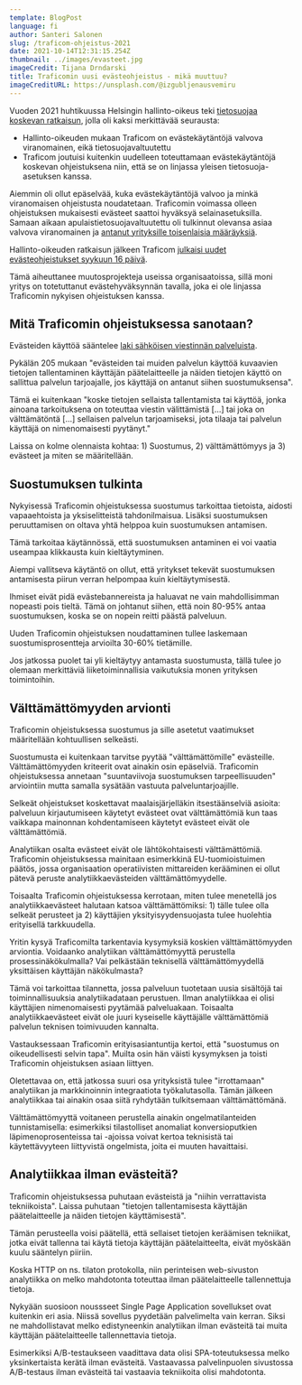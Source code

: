 ```yaml
---
template: BlogPost
language: fi
author: Santeri Salonen
slug: /traficom-ohjeistus-2021
date: 2021-10-14T12:31:15.254Z
thumbnail: ../images/evasteet.jpg
imageCredit: Tijana Drndarski
title: Traficomin uusi evästeohjeistus - mikä muuttuu?
imageCreditURL: https://unsplash.com/@izgubljenausvemiru
---
```

Vuoden 2021 huhtikuussa Helsingin hallinto-oikeus teki [tietosuojaa koskevan ratkaisun](https://oikeus.fi/hallintooikeudet/helsinginhallinto-oikeus/fi/index/tiedotteet/2021/helsinginhallinto-oikeusantoikaksitietosuojaakoskevaaratkaisua.html), jolla oli kaksi merkittävää seurausta:

* Hallinto-oikeuden mukaan Traficom on evästekäytäntöjä valvova viranomainen, eikä tietosuojavaltuutettu
* Traficom joutuisi kuitenkin uudelleen toteuttamaan evästekäytäntöjä koskevan ohjeistuksena niin, että se on linjassa yleisen tietosuoja-asetuksen kanssa.

Aiemmin oli ollut epäselvää, kuka evästekäytäntöjä valvoo ja minkä viranomaisen ohjeistusta noudatetaan. Traficomin voimassa olleen ohjeistuksen mukaisesti evästeet saattoi hyväksyä selainasetuksilla. Samaan aikaan apulaistietosuojavaltuutettu oli tulkinnut olevansa asiaa valvova viranomainen ja [antanut yrityksille toisenlaisia määräyksiä](https://tietosuoja.fi/-/apulaistietosuojavaltuutettu-maarasi-yrityksen-muuttamaan-tapaa-jolla-se-pyytaa-suostumusta-evasteiden-kayttoon).

Hallinto-oikeuden ratkaisun jälkeen Traficom [julkaisi uudet evästeohjeistukset syykuun 16 päivä](https://www.traficom.fi/fi/ajankohtaista/evasteneuvontamme-uusittu).

Tämä aiheuttanee muutosprojekteja useissa organisaatoissa, sillä moni yritys on totetuttanut evästehyväksynnän tavalla, joka ei ole linjassa Traficomin nykyisen ohjeistuksen kanssa.

## Mitä Traficomin ohjeistuksessa sanotaan?

Evästeiden käyttöä sääntelee [laki sähköisen viestinnän palveluista](https://www.finlex.fi/fi/laki/ajantasa/2014/20140917).

Pykälän 205 mukaan "evästeiden tai muiden palvelun käyttöä kuvaavien tietojen tallentaminen käyttäjän päätelaitteelle ja näiden tietojen käyttö on sallittua palvelun tarjoajalle, jos käyttäjä on antanut siihen suostumuksensa".

Tämä ei kuitenkaan "koske tietojen sellaista tallentamista tai käyttöä, jonka ainoana tarkoituksena on toteuttaa viestin välittämistä \[...] tai joka on välttämätöntä \[...] sellaisen palvelun tarjoamiseksi, jota tilaaja tai palvelun käyttäjä on nimenomaisesti pyytänyt."

Laissa on kolme olennaista kohtaa: 1) Suostumus, 2) välttämättömyys ja 3) evästeet ja miten se määritellään.

## Suostumuksen tulkinta

Nykyisessä Traficomin ohjeistuksessa suostumus tarkoittaa tietoista, aidosti vapaaehtoista ja yksiselitteistä tahdonilmaisua. Lisäksi suostumuksen peruuttamisen on oltava yhtä helppoa kuin suostumuksen antamisen.

Tämä tarkoitaa käytännössä, että suostumuksen antaminen ei voi vaatia useampaa klikkausta kuin kieltäytyminen.

Aiempi vallitseva käytäntö on ollut, että yritykset tekevät suostumuksen antamisesta piirun verran helpompaa kuin kieltäytymisestä. 

Ihmiset eivät pidä evästebannereista ja haluavat ne vain mahdollisimman nopeasti pois tieltä. Tämä on johtanut siihen, että noin 80-95% antaa suostumuksen, koska se on nopein reitti päästä palveluun.

Uuden Traficomin ohjeistuksen noudattaminen tullee laskemaan suostumisprosentteja arvioilta 30-60% tietämille.

Jos jatkossa puolet tai yli kieltäytyy antamasta suostumusta, tällä tulee jo olemaan merkittäviä liiketoiminnallisia vaikutuksia monen yrityksen toimintoihin.

## Välttämättömyyden arvionti

Traficomin ohjeistuksessa suostumus ja sille asetetut vaatimukset määritellään kohtuullisen selkeästi.

Suostumusta ei kuitenkaan tarvitse pyytää "välttämättömille" evästeille. Välttämättömyyden kriteerit ovat ainakin osin epäselviä. Traficomin ohjeistuksessa annetaan "suuntaviivoja suostumuksen tarpeellisuuden" arviointiin mutta samalla sysätään vastuuta palveluntarjoajille.

Selkeät ohjeistukset koskettavat maalaisjärjelläkin itsestäänselviä asioita: palveluun kirjautumiseen käytetyt evästeet ovat välttämättömiä kun taas vaikkapa mainonnan kohdentamiseen käytetyt evästeet eivät ole välttämättömiä.

Analytiikan osalta evästeet eivät ole lähtökohtaisesti välttämättömiä. Traficomin ohjeistuksessa mainitaan esimerkkinä EU-tuomioistuimen päätös, jossa organisaation operatiivisten mittareiden kerääminen ei ollut pätevä peruste analytiikkaevästeiden välttämättömyydelle. 

Toisaalta Traficomin ohjeistuksessa kerrotaan, miten tulee menetellä jos analytiikkaevästeet halutaan katsoa välttämättömiksi: 1) tälle tulee olla selkeät perusteet ja 2) käyttäjien yksityisyydensuojasta tulee huolehtia erityisellä tarkkuudella.

Yritin kysyä Traficomilta tarkentavia kysymyksiä koskien välttämättömyyden arviontia. Voidaanko analytiikan välttämättömyyttä perustella prosessinäkökulmalla? Vai pelkästään teknisellä välttämättömyydellä yksittäisen käyttäjän näkökulmasta?

Tämä voi tarkoittaa tilannetta, jossa palveluun tuotetaan uusia sisältöjä tai toiminnallisuuksia analytiikadataan perustuen. Ilman analytiikkaa ei olisi käyttäjien nimenomaisesti pyytämää palveluakaan. Toisaalta analytiikkaevästeet eivät ole juuri kyseiselle käyttäjälle välttämättömiä palvelun teknisen toimivuuden kannalta.

Vastauksessaan Traficomin erityisasiantuntija kertoi, että "suostumus on oikeudellisesti selvin tapa". Muilta osin hän väisti kysymyksen ja toisti Traficomin ohjeistuksen asiaan liittyen.

Oletettavaa on, että jatkossa suuri osa yrityksistä tulee "irrottamaan" analytiikan ja markkinoinnin integraatiota työkalutasolla. Tämän jälkeen analytiikkaa tai ainakin osaa siitä ryhdytään tulkitsemaan välttämättömänä.

Välttämättömyyttä voitaneen perustella ainakin ongelmatilanteiden tunnistamisella: esimerkiksi tilastolliset anomaliat konversioputkien läpimenoprosenteissa tai -ajoissa voivat kertoa teknisistä tai käytettävyyteen liittyvistä ongelmista, joita ei muuten havaittaisi.

## Analytiikkaa ilman evästeitä?

Traficomin ohjeistuksessa puhutaan evästeistä ja "niihin verrattavista tekniikoista". Laissa puhutaan "tietojen tallentamisesta käyttäjän päätelaitteelle ja näiden tietojen käyttämisestä". 

Tämän perusteella voisi päätellä, että sellaiset tietojen keräämisen tekniikat, jotka eivät tallenna tai käytä tietoja käyttäjän päätelaitteelta, eivät myöskään kuulu sääntelyn piiriin.

Koska HTTP on ns. tilaton protokolla, niin perinteisen web-sivuston analytiikka on melko mahdotonta toteuttaa ilman päätelaitteelle tallennettuja tietoja.

Nykyään suosioon noussseet Single Page Application sovellukset ovat kuitenkin eri asia. Niissä sovellus pyydetään palvelimelta vain kerran. Siksi ne mahdollistavat melko edistyneenkin analytiikan ilman evästeitä tai muita käyttäjän päätelaitteelle tallennettavia tietoja. 

Esimerkiksi A/B-testaukseen vaadittava data olisi SPA-toteutuksessa melko yksinkertaista kerätä ilman evästeitä. Vastaavassa palvelinpuolen sivustossa A/B-testaus ilman evästeitä tai vastaavia tekniikoita olisi mahdotonta.